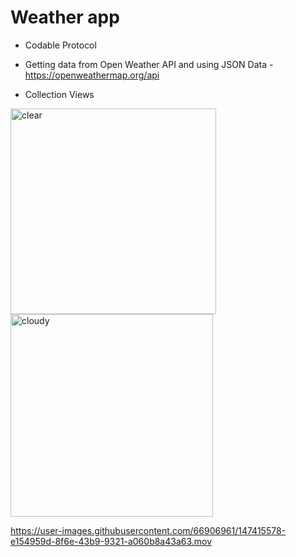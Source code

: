 # Weather app




-  Codable Protocol

-  Getting data from Open Weather API and using JSON Data - https://openweathermap.org/api

- Collection Views





<img width="329" alt="clear" src="https://user-images.githubusercontent.com/66906961/147415670-cc7d56d1-f995-4654-90c4-83ea2da23cad.png">

<img width="324" alt="cloudy" src="https://user-images.githubusercontent.com/66906961/147415672-5b865e32-2199-4f06-99b9-9cc6d400b1c9.png">




https://user-images.githubusercontent.com/66906961/147415578-e154959d-8f6e-43b9-9321-a060b8a43a63.mov



